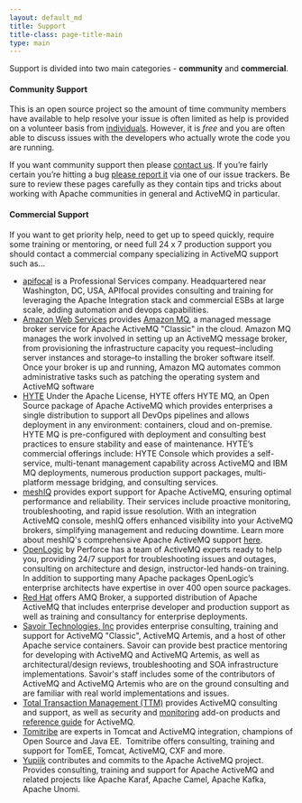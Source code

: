 ```yaml
---
layout: default_md
title: Support
title-class: page-title-main
type: main
---
```

Support is divided into two main categories - **community** and **commercial**.

#### Community Support

This is an open source project so the amount of time community members have available to help resolve your issue is often limited as help is provided on a volunteer basis from [individuals](https://www.apache.org/foundation/how-it-works/#hats). However, it is *free* and you are often able to discuss issues with the developers who actually wrote the code you are running.

If you want community support then please [contact us](contact). If you’re fairly certain you’re hitting a bug [please report it](issues) via one of our issue trackers. Be sure to review these pages carefully as they contain tips and tricks about working with Apache communities in general and ActiveMQ in particular.

#### Commercial Support <a class="anchor" name="commercial-support"></a>

If you want to get priority help, need to get up to speed quickly, require some training or mentoring, or need full 24 x 7 production support you should contact a commercial company specializing in ActiveMQ support such as...

* [apifocal](https://apifocal.com) is a Professional Services company. Headquartered near Washington, DC, USA, APIfocal provides consulting and training for leveraging the Apache Integration stack and commercial ESBs at large scale, adding automation and devops capabilities.
* [Amazon Web Services](https://aws.amazon.com/) provides [Amazon MQ](https://aws.amazon.com/amazon-mq/), a managed message broker service for Apache ActiveMQ "Classic" in the cloud. Amazon MQ manages the work involved in setting up an ActiveMQ message broker, from provisioning the infrastructure capacity you request–including server instances and storage–to installing the broker software itself. Once your broker is up and running, Amazon MQ automates common administrative tasks such as patching the operating system and ActiveMQ software
* [HYTE](https://hyte.io/activemq-support/) Under the Apache License, HYTE offers HYTE MQ, an Open Source package of Apache ActiveMQ which provides enterprises a single distribution to support all DevOps pipelines and allows deployment in any environment: containers, cloud and on-premise. HYTE MQ is pre-configured with deployment and consulting best practices to ensure stability and ease of maintenance.  HYTE’s commercial offerings include: HYTE Console which provides a self-service, multi-tenant management capability across ActiveMQ and IBM MQ deployments, numerous production support packages, multi-platform message bridging, and consulting services.
* [meshIQ](https://www.meshiq.com/) provides export support for Apache ActiveMQ, ensuring optimal performance and reliability. Their services include proactive monitoring, troubleshooting, and rapid issue resolution. With an integration ActiveMQ console, meshIQ offers enhanced visibility into your ActiveMQ brokers, simplifying management and reducing downtime. Learn more about meshIQ's comprehensive Apache ActiveMQ support [here](https://www.meshiq.com/meshiq-activemq-console).
* [OpenLogic](http://www.openlogic.com/) by Perforce has a team of ActiveMQ experts ready to help you, providing  24/7 support for troubleshooting issues and outages, consulting on architecture and design, instructor-led hands-on training. In addition to supporting many Apache packages OpenLogic’s enterprise architects have expertise in over 400 open source packages.
* [Red Hat](https://developers.redhat.com/products/amq/overview) offers AMQ Broker, a supported distribution of Apache ActiveMQ that includes enterprise developer and production support as well as training and consultancy for enterprise deployments.
* [Savoir Technologies, Inc](http://www.savoirtech.com) provides enterprise consulting, training and support for ActiveMQ "Classic", ActiveMQ Artemis, and a host of other Apache service containers. Savoir can provide best practice mentoring for developing with ActiveMQ and ActiveMQ Artemis, as well as architectural/design reviews, troubleshooting and SOA infrastructure implementations. Savoir's staff includes some of the contributors of ActiveMQ and ActiveMQ Artemis who are on the ground consulting and are familiar with real world implementations and issues.
* [Total Transaction Management (TTM)](http://www.ttmsolutions.com/) provides ActiveMQ consulting and support, as well as security and [monitoring](http://www.ttmsolutions.com/Transactional_Software_Solutions/Active_Monitor_AMon.php/) add-on products and [reference guide](http://www.ttmsolutions.com/Apache_Software/ActiveMQ_Reference_Guide.php) for ActiveMQ.
* [Tomitribe](http://tomitribe.com) are experts in Tomcat and ActiveMQ integration, champions of Open Source and Java EE.  Tomitribe offers consulting, training and support for TomEE, Tomcat, ActiveMQ, CXF and more.
* [Yupiik](https://www.yupiik.com) contributes and commits to the Apache ActiveMQ project. Provides consulting, training and support for Apache ActiveMQ and related projects like Apache Karaf, Apache Camel, Apache Kafka, Apache Unomi.
